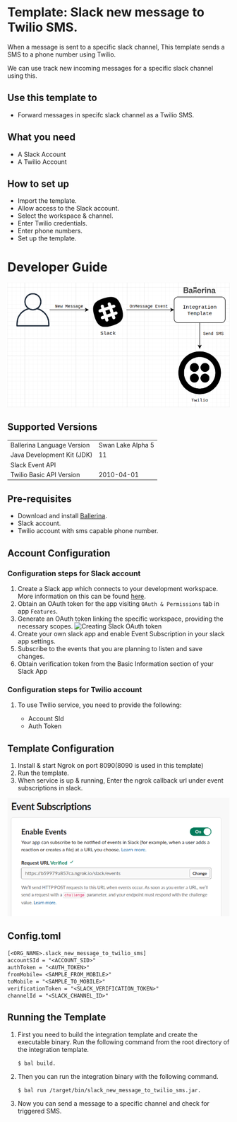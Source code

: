 # Template: Slack new message to Twilio SMS.
When a message is sent to a specific slack channel, This template sends a SMS to a phone number using Twilio.

We can use track new incoming messages for a specific slack channel using this.

## Use this template to
- Forward messages in specifc slack channel as a Twilio SMS.

## What you need
- A Slack Account
- A Twilio Account

## How to set up
- Import the template.
- Allow access to the Slack account.
- Select the workspace & channel. 
- Enter Twilio credentials.
- Enter phone numbers.
- Set up the template.

# Developer Guide
<p align="center">
<img src="./docs/images/template_flow.png?raw=true" alt="Slack-Twilio Integration template overview"/>
</p>

## Supported Versions
<table>
  <tr>
   <td>Ballerina Language Version
   </td>
   <td>Swan Lake Alpha 5
   </td>
  </tr>
  <tr>
   <td>Java Development Kit (JDK)
   </td>
   <td>11
   </td>
  </tr>
  <tr>
   <td>Slack Event API
   </td>
   <td>
   </td>
  </tr>
  <tr>
   <td>Twilio Basic API Version
   </td>
   <td>2010-04-01 
   </td>
  </tr>
</table>

## Pre-requisites
* Download and install [Ballerina](https://ballerinalang.org/downloads/).
* Slack account.
* Twilio account with sms capable phone number.

## Account Configuration
### Configuration steps for Slack account

1. Create a Slack app which connects to your development workspace. More information on this can be found [here](https://api.slack.com/start).
2. Obtain an OAuth token for the app visiting `OAuth & Permissions` tab in app `Features`.
3. Generate an OAuth token linking the specific workspace, providing the necessary scopes.
![Creating Slack OAuth token](docs/images/slack_token.png?raw=true)
4. Create your own slack app and enable Event Subscription in your slack app settings.
5. Subscribe to the events that you are planning to listen and save changes.
6. Obtain verification token from the Basic Information section of your Slack App

### Configuration steps for Twilio account

1.  To use Twilio service, you need to provide the following:

       - Account SId
       - Auth Token

## Template Configuration

1. Install & start Ngrok on port 8090(8090 is used in this template)
2. Run the template.
3. When service is up & running, Enter the ngrok callback url under event subscriptions in slack.
<img src="./docs/images/event_subscription.png?raw=true" alt="Slack-Twilio Event Subscription"/>

## Config.toml 
```
[<ORG_NAME>.slack_new_message_to_twilio_sms]
accountSId = "<ACCOUNT_SID>"
authToken = "<AUTH_TOKEN>"
fromMobile= <SAMPLE_FROM_MOBILE>"
toMobile = "<SAMPLE_TO_MOBILE>"
verificationToken = "<SLACK_VERIFICATION_TOKEN>"
channelId = "<SLACK_CHANNEL_ID>"

```

## Running the Template
1. First you need to build the integration template and create the executable binary. Run the following command from the 
root directory of the integration template. 
    ```
    $ bal build. 
    ```

2. Then you can run the integration binary with the following command. 
    ```
    $ bal run /target/bin/slack_new_message_to_twilio_sms.jar. 
    ```

3. Now you can send a message to a specific channel and check for triggered SMS.
